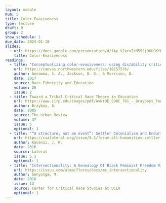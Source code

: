 ```yaml
---
layout: module
num: 5
title: Color-Evasiveness
type: lecture
draft: 0
group: 2
show_schedule: 1
due_date: 2024-01-18
slides:
  - url: https://docs.google.com/presentation/d/1Ay_V2xrvIzM5S2jDHUGKYEhWlfyPjwjeD9OgAzIB5Ow/edit?usp=sharing
    title: Color-Evasiveness
readings:
  - title: "Conceptualizing color-evasiveness: using dis/ability critical race theory to expand a color-blind racial ideology in education and society"
    url: https://canvas.northwestern.edu/files/18157576/
    author: Annamma, S. A., Jackson, D. D., & Morrison, D.
    date: 2017
    source: Race Ethnicity and Education
    volume: 20
    issue: 2
  - title: Toward a Tribal Critical Race Theory in Education
    url: https://www.iirp.edu/images/pdf/AvNtDE_EDUC_701_-_Brayboys_Toward_a_Tribal_Critical_Race_Theory_in_Education.pdf
    author: Brayboy, B.
    date: 2005
    source: The Urban Review
    volume: 37
    issue: 5
    optional: 1
  - title: "“A structure, not an event”: Settler Colonialism and Enduring Indigeneity"
    url: https://csalateral.org/issue/5-1/forum-alt-humanities-settler-colonialism-enduring-indigeneity-kauanui/
    author: Kauanui, J. K.
    date: 2016
    source: Lateral
    issue: 5.1
    optional: 1
  - title: "Intersectionality: A Genealogy Of Black Feminist Freedom Visioning [Research Brief]"
    url: https://issuu.com/almaiflores/docs/ms_intersectionality
    author: Senyonga, M.
    date: 2018
    issue: 13
    source: Center for Critical Race Studies at UCLA
    optional: 1
---
```

